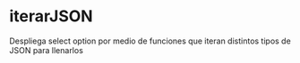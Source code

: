 # iterarJSON
Despliega select option por medio de funciones que iteran distintos tipos de JSON para llenarlos
